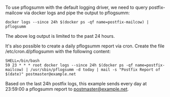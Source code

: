 To use pflogsumm with the default logging driver, we need to query postfix-mailcow via docker logs and pipe the output to pflogsumm:

```
docker logs --since 24h $(docker ps -qf name=postfix-mailcow) | pflogsumm
```

The above log output is limited to the past 24 hours.

It's also possible to create a daily pflogsumm report via cron. Create the file /etc/cron.d/pflogsumm with the following content:

```
SHELL=/bin/bash
59 23 * * * root docker logs --since 24h $(docker ps -qf name=postfix-mailcow) | /usr/sbin/pflogsumm -d today | mail -s "Postfix Report of $(date)" postmaster@example.net
```

Based on the last 24h postfix logs, this example sends every day at 23:59:00 a pflogsumm report to postmaster@example.net.
